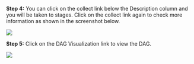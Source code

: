 **Step 4:** You can click on the collect link below the Description column and you will be taken to stages. Click on the collect link again to check more information as shown in the screenshot below.

![](https://github.com/dynbn/katacoda-scenarios/blob/main/apache-spark/apache-spark-ui/screenshots/spark-ui-stages.png?raw=true)

**Step 5:** Click on the DAG Visualization link to view the DAG.

![](https://github.com/dynbn/katacoda-scenarios/blob/main/apache-spark/apache-spark-ui/screenshots/spark-ui-dag.png?raw=true)